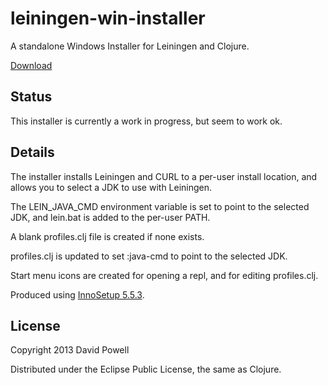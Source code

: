 # leiningen-win-installer

A standalone Windows Installer for Leiningen and Clojure.

[Download](https://bitbucket.org/djpowell/leiningen-win-installer/downloads/leiningen-installer-alpha_4.exe)

## Status

This installer is currently a work in progress, but seem to work ok.

## Details

The installer installs Leiningen and CURL to a per-user install
location, and allows you to select a JDK to use with Leiningen.

The LEIN_JAVA_CMD environment variable is set to point to the selected
JDK, and lein.bat is added to the per-user PATH.

A blank profiles.clj file is created if none exists.

profiles.clj is updated to set :java-cmd to point to the selected JDK.

Start menu icons are created for opening a repl, and for editing
profiles.clj.


Produced using [InnoSetup
5.5.3](http://www.jrsoftware.org/isinfo.php).

## License

Copyright 2013 David Powell

Distributed under the Eclipse Public License, the same as Clojure.
